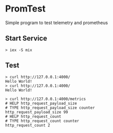 # PromTest

Simple program to test telemetry and prometheus

## Start Service

    > iex -S mix

## Test

    > curl http://127.0.0.1:4000/
    Hello World!
    > curl http://127.0.0.1:4000/
    Hello World!

    > curl http://127.0.0.1:4000/metrics
    # HELP http_request_payload_size 
    # TYPE http_request_payload_size counter
    http_request_payload_size 99
    # HELP http_request_count 
    # TYPE http_request_count counter
    http_request_count 2
